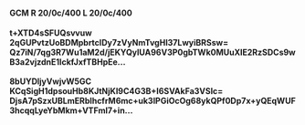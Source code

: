 #### GCM R 20/0c/400 L 20/0c/400
**t+XTD4sSFUQsvvuw**<br/>**2qGUPvtzUoBDMpbrtclDy7zVyNmTvgHI37LwyiBRSsw=**<br/>**Qz7iN/7qg3R7Wu1aM2d/jEKYQylUA96V3P0gbTWk0MUuXIE2RzSDCs9wB3a2vjzdnE1IckfJxfTBHpEe...**<br/><br/>
**8bUYDljyVwjvW5GC**<br/>**KCqSigH1dpsouHb8KJtNjKI9C4G3B+I6SVAkFa3VSIc=**<br/>**DjsA7pSzxUBLmERbIhcfrM6mc+uk3IPGiOcOg68ykQPf0Dp7x+yQEqWUF3hcqqLyeYbMkm+VTFml7+in...**